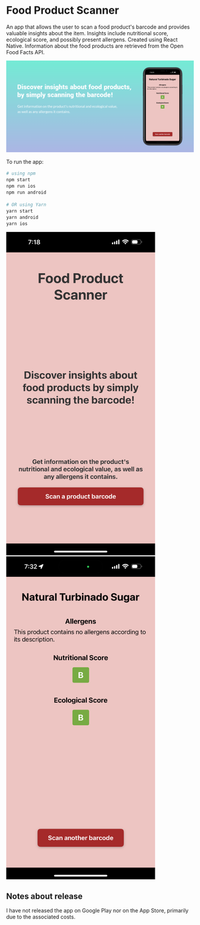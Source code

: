 # Food Product Scanner

An app that allows the user to scan a food product's barcode and provides valuable insights about the item. Insights include nutritional score, ecological score, and possibly present allergens. Created using React Native. Information about the food products are retrieved from the Open Food Facts API.

![graphic](assets/graphic.png)

To run the app:
```bash
# using npm
npm start
npm run ios 
npm run android

# OR using Yarn
yarn start
yarn android
yarn ios
```

<p float="center">
  <img src="assets/IMG_2913.PNG" width="400">
  <img src="assets/IMG_2914.PNG" width="400">
</p>

## Notes about release
I have not released the app on Google Play nor on the App Store, primarily due to the associated costs.
